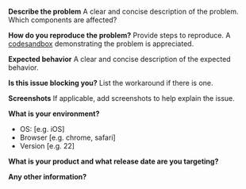 **Describe the problem**
A clear and concise description of the problem. Which components are affected?

**How do you reproduce the problem?**
Provide steps to reproduce. A [codesandbox](https://codesandbox.io/s/serverless-cherry-q9t3f ) demonstrating the problem is appreciated.

**Expected behavior**
A clear and concise description of the expected behavior.

**Is this issue blocking you?**
List the workaround if there is one.

**Screenshots**
If applicable, add screenshots to help explain the issue.

**What is your environment?**
- OS: [e.g. iOS]
- Browser [e.g. chrome, safari]
- Version [e.g. 22]

**What is your product and what release date are you targeting?**

**Any other information?**
